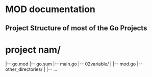 # MOD documentation

## Project Structure of most of the Go Projects

# project nam/
|-- go.mod
|-- go.sum
|-- main.go
|-- 02variable/
| |-- mod.go
|-- other_directories/
| |-- ...
